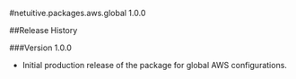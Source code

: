 #netuitive.packages.aws.global 1.0.0

##Release History

###Version 1.0.0

* Initial production release of the package for global AWS configurations.
